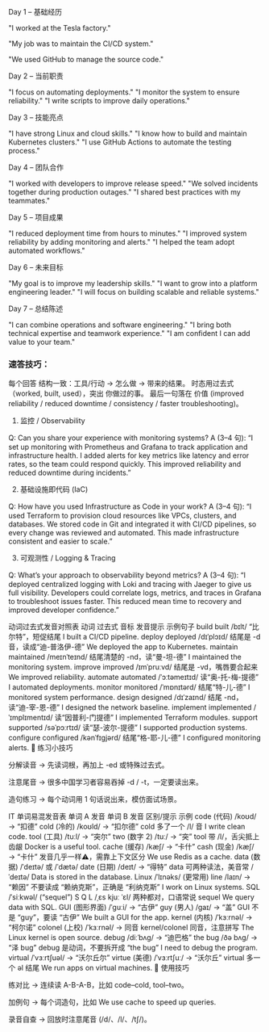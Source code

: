 
Day 1 – 基础经历

"I worked at the Tesla factory."

"My job was to maintain the CI/CD system."

"We used GitHub to manage the source code."

Day 2 – 当前职责

"I focus on automating deployments."
"I monitor the system to ensure reliability."
"I write scripts to improve daily operations."

Day 3 – 技能亮点

"I have strong Linux and cloud skills."
"I know how to build and maintain Kubernetes clusters."
"I use GitHub Actions to automate the testing process."

Day 4 – 团队合作

"I worked with developers to improve release speed."
"We solved incidents together during production outages."
"I shared best practices with my teammates."

Day 5 – 项目成果

"I reduced deployment time from hours to minutes."
"I improved system reliability by adding monitoring and alerts."
"I helped the team adopt automated workflows."

Day 6 – 未来目标

"My goal is to improve my leadership skills."
"I want to grow into a platform engineering leader."
"I will focus on building scalable and reliable systems."

Day 7 – 总结陈述

"I can combine operations and software engineering."
"I bring both technical expertise and teamwork experience."
"I am confident I can add value to your team."


### 速答技巧：

每个回答 结构一致：工具/行动 → 怎么做 → 带来的结果。
时态用过去式（worked, built, used），突出 你做过的事。
最后一句落在 价值 (improved reliability / reduced downtime / consistency / faster troubleshooting)。

1. 监控 / Observability

Q: Can you share your experience with monitoring systems?
A (3–4 句):
“I set up monitoring with Prometheus and Grafana to track application and infrastructure health. I added alerts for key metrics like latency and error rates, so the team could respond quickly. This improved reliability and reduced downtime during incidents.”

2. 基础设施即代码 (IaC)

Q: How have you used Infrastructure as Code in your work?
A (3–4 句):
“I used Terraform to provision cloud resources like VPCs, clusters, and databases. We stored code in Git and integrated it with CI/CD pipelines, so every change was reviewed and automated. This made infrastructure consistent and easier to scale.”

3. 可观测性 / Logging & Tracing

Q: What’s your approach to observability beyond metrics?
A (3–4 句):
“I deployed centralized logging with Loki and tracing with Jaeger to give us full visibility. Developers could correlate logs, metrics, and traces in Grafana to troubleshoot issues faster. This reduced mean time to recovery and improved developer confidence.”


动词过去式发音对照表
动词	过去式	音标	发音提示	示例句子
build	built	/bɪlt/	“比尔特”，短促结尾	I built a CI/CD pipeline.
deploy	deployed	/dɪˈplɔɪd/	结尾是 -d 音，读成“迪-普洛伊-德”	We deployed the app to Kubernetes.
maintain	maintained	/meɪnˈteɪnd/	结尾清楚的 -nd，读“曼-坦-德”	I maintained the monitoring system.
improve	improved	/ɪmˈpruːvd/	结尾是 -vd，嘴唇要合起来	We improved reliability.
automate	automated	/ˈɔːtəmeɪtɪd/	读“奥-托-梅-提德”	I automated deployments.
monitor	monitored	/ˈmɒnɪtərd/	结尾“特-儿-德”	I monitored system performance.
design	designed	/dɪˈzaɪnd/	结尾 -nd，读“迪-宰-恩-德”	I designed the network baseline.
implement	implemented	/ˈɪmplɪmentɪd/	读“因普利-门提德”	I implemented Terraform modules.
support	supported	/səˈpɔːrtɪd/	读“瑟-波尔-提德”	I supported production systems.
configure	configured	/kənˈfɪɡjərd/	结尾“格-耶-儿-德”	I configured monitoring alerts.
🎯 练习小技巧

分解读音 → 先读词根，再加上 -ed 或特殊过去式。

注意尾音 → 很多中国学习者容易吞掉 -d / -t，一定要读出来。

造句练习 → 每个动词用 1 句话说出来，模仿面试场景。


IT 单词易混发音表
单词 A	发音	单词 B	发音	区别/提示	示例
code (代码)	/koʊd/ → “扣德”	cold (冷的)	/koʊld/ → “扣尔德”	cold 多了一个 /l/ 音	I write clean code.
tool (工具)	/tuːl/ → “突尔”	two (数字 2)	/tuː/ → “突”	tool 带 /l/，舌尖抵上齿龈	Docker is a useful tool.
cache (缓存)	/kæʃ/ → “卡什”	cash (现金)	/kæʃ/ → “卡什”	发音几乎一样⚠️，需靠上下文区分	We use Redis as a cache.
data (数据)	/ˈdeɪtə/ 或 /ˈdætə/	date (日期)	/deɪt/ → “得特”	data 可两种读法，美音常 /ˈdeɪtə/	Data is stored in the database.
Linux	/ˈlɪnəks/ (更常用)	line	/laɪn/ → “赖因”	不要读成 “赖纳克斯”，正确是 “利纳克斯”	I work on Linux systems.
SQL	/ˈsiːkwəl/ (“sequel”)	S Q L	/ˌɛs kjuː ˈɛl/	两种都对，口语常说 sequel	We query data with SQL.
GUI (图形界面)	/ˈɡuːi/ → “古伊”	guy (男人)	/ɡaɪ/ → “盖”	GUI 不是 “guy”，要读 “古伊”	We built a GUI for the app.
kernel (内核)	/ˈkɜːrnəl/ → “柯尔诺”	colonel (上校)	/ˈkɜːrnəl/ → 同音	kernel/colonel 同音，注意拼写	The Linux kernel is open source.
debug	/diːˈbʌɡ/ → “迪巴格”	the bug	/ðə bʌɡ/ → “泽 bug”	debug 是动词，不要拆开成 “the bug”	I need to debug the program.
virtual	/ˈvɜːrtʃuəl/ → “沃尔丘尔”	virtue (美德)	/ˈvɜːrtʃuː/ → “沃尔丘”	virtual 多一个 əl 结尾	We run apps on virtual machines.
🎯 使用技巧

练对比 → 连续读 A-B-A-B，比如 code–cold, tool–two。

加例句 → 每个词造句，比如 We use cache to speed up queries.

录音自查 → 回放时注意尾音 (/d/、/l/、/tʃ/)。
